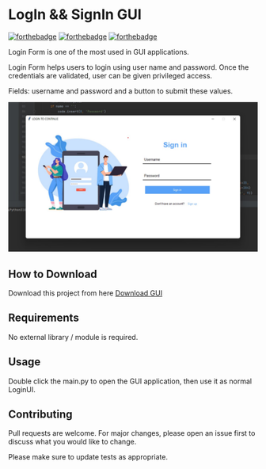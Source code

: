 # LogIn && SignIn GUI

[![forthebadge](https://forthebadge.com/images/badges/built-with-love.svg)](https://forthebadge.com)
[![forthebadge](https://forthebadge.com/images/badges/built-with-swag.svg)](https://forthebadge.com)
[![forthebadge](https://forthebadge.com/images/badges/made-with-python.svg)](https://forthebadge.com)

Login Form is one of the most used in GUI applications.

Login Form helps users to login using user name and password. Once the credentials are validated, user can be given privileged access.

Fields: username and password and a button to submit these values.

![Alt text](images/LoginUI.jpg?raw=true "LoginUI")

## How to Download

Download this project from here [Download GUI](https://github.com/SriBalaji2112/Py-Application/)

## Requirements

No external library / module is required.

## Usage

Double click the main.py to open the GUI application, then use it as normal LoginUI.


## Contributing
Pull requests are welcome. For major changes, please open an issue first to discuss what you would like to change.

Please make sure to update tests as appropriate.
